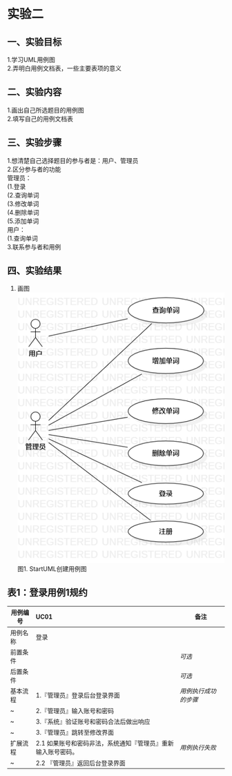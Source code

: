 # 实验二

## 一、实验目标

1.学习UML用例图  
2.弄明白用例文档表，一些主要表项的意义  

## 二、实验内容

1.画出自己所选题目的用例图  
2.填写自己的用例文档表  

## 三、实验步骤

1.想清楚自己选择题目的参与者是：用户、管理员  
2.区分参与者的功能  
  管理员：    
    (1.登录  
    (2.查询单词  
    (3.修改单词  
    (4.删除单词  
    (5.添加单词  
  用户：  
    (1.查询单词  
3.联系参与者和用例

## 四、实验结果

1. 画图  
![UML用例图](./lab2_model1.png)  
图1. StartUML创建用例图  
## 表1：登录用例1规约  

用例编号  | UC01 | 备注  
-|:-|-  
用例名称  | 登录  |   
前置条件  |      | *可选*   
后置条件  |      | *可选*   
基本流程  | 1.『管理员』登录后台登录界面  |*用例执行成功的步骤*    
~| 2.『管理员』输入账号和密码  |   
~| 3.『系统』验证账号和密码合法后做出响应  |   
~| 3.『管理员』跳转至修改界面  |   
扩展流程  | 2.1 如果账号和密码非法，系统通知『管理员』重新输入账号密码。  |*用例执行失败*    
~| 2.2  『管理员』返回后台登录界面 |  
